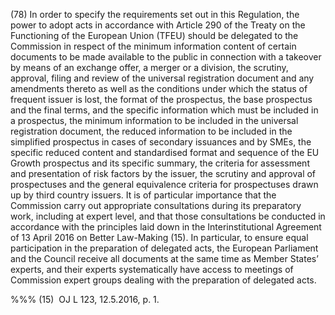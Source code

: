 (78) In order to specify the requirements set out in this Regulation, the power to adopt acts in accordance with Article 290 of the Treaty on the Functioning of the European Union (TFEU) should be delegated to the Commission in respect of the minimum information content of certain documents to be made available to the public in connection with a takeover by means of an exchange offer, a merger or a division, the scrutiny, approval, filing and review of the universal registration document and any amendments thereto as well as the conditions under which the status of frequent issuer is lost, the format of the prospectus, the base prospectus and the final terms, and the specific information which must be included in a prospectus, the minimum information to be included in the universal registration document, the reduced information to be included in the simplified prospectus in cases of secondary issuances and by SMEs, the specific reduced content and standardised format and sequence of the EU Growth prospectus and its specific summary, the criteria for assessment and presentation of risk factors by the issuer, the scrutiny and approval of prospectuses and the general equivalence criteria for prospectuses drawn up by third country issuers. It is of particular importance that the Commission carry out appropriate consultations during its preparatory work, including at expert level, and that those consultations be conducted in accordance with the principles laid down in the Interinstitutional Agreement of 13 April 2016 on Better Law-Making (15). In particular, to ensure equal participation in the preparation of delegated acts, the European Parliament and the Council receive all documents at the same time as Member States’ experts, and their experts systematically have access to meetings of Commission expert groups dealing with the preparation of delegated acts.

%%% (15)  OJ L 123, 12.5.2016, p. 1.
